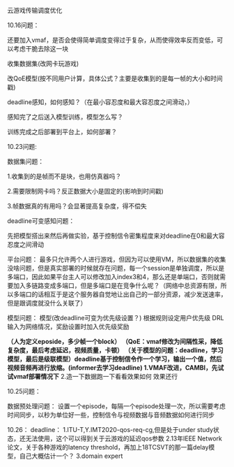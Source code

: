 云游戏传输调度优化

10.16问题：

还要加入vmaf，是否会使得简单调度变得过于复杂，从而使得效率反而变低，可以考虑干脆去除这一块

收集数据集(改网卡玩游戏)

改QoE模型(按不同用户计算，具体公式？主要是收集到的是每一帧的大小和时间戳)

deadline感知，如何感知？（在最小容忍度和最大容忍度之间滑动，）

感知完了之后送入模型训练，模型怎么写？

训练完成之后部署到平台上，如何部署？



10.23问题:

数据集问题：

1.收集到的是帧而不是块，也用仿真器吗？

2.需要限制网卡吗？反正数据大小是固定的(影响到时间戳)

3.帧数据真的有用吗？会显著提高复杂度，得不偿失

deadline可变感知问题：

先把模型搭出来然后再做实验，基于控制信令密集程度来对deadline在0和最大容忍度之间滑动

平台问题：
最多只允许两个人进行游戏，但因为可以使用VM，所以数据集的收集没啥问题，但是真实部署的时候就存在问题，每一个session是单独调度，所以是多端口，因此如果平台主人可以修改加入index3和4，那么还是单端口，否则就需要加入多链路变成多端口，但是多端口是在竞争什么呢？（网络中总资源有限，所以多端口的话相互于是这个服务器自觉地让出自己的一部分资源，减少发送速率，但是跟调度就没什么关联了）

模型问题：
模型(改deadline可变为优先级设置？)
根据规则设定用户优先级
DRL输入为网络情况，奖励设置时加入优先级奖励

**（人为定义eposide，多少帧一个block）
（QoE：vmaf修改为间隔性采，降低复杂度，最后考虑延迟，视频质量，卡顿）
（关于模型的问题：deadline，学习模型，最后是级联模型）deadline基于控制信令作一个学习，输出一个值，然后视频音频再进行放缩。(informer去学习deadline)
1.VMAF改进，CAMBI，先试试vmaf部署情况下**
2.造一下数据跑一下看看效果如何 效果还行

10.25问题：

数据预处理问题：
设置一个episode，每隔一个episode处理一次，所以需要考虑时间同步，以秒为单位好一些，控制信令与视频数据与音频数据如何进行同步

10.26：
deadline：
1.ITU-T,Y.IMT2020-qos-req-cg,但是处于under study状态，还无法使用，这个可以得到关于云游戏的延迟qos参数
2.13年IEEE Network论文，关于各种游戏的latency threshold，再加上18TCSVT的那一篇delay模型，自己大概估计一个？
3.domain expert



